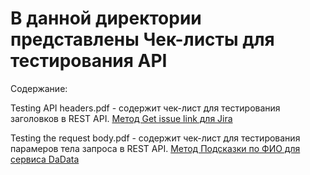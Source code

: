 # В данной директории представлены Чек-листы для тестирования API
Содержание:

Testing API headers.pdf - содержит чек-лист для тестирования заголовков в REST API. [Метод Get issue link для Jira](https://developer.atlassian.com/cloud/jira/platform/rest/v2/api-group-issue-links/#api-rest-api-2-issuelink-linkid-get) 

Testing the request body.pdf - содержит чек-лист для тестирования парамеров тела запроса в REST API. [Метод Подсказки по ФИО для сервиса DaData](https://dadata.ru/api/suggest/name/)
